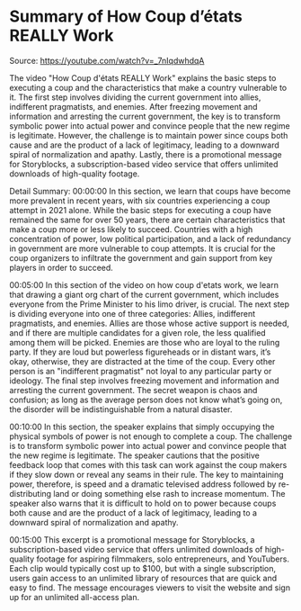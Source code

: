 # Summary of How Coup d’états REALLY Work

Source: https://youtube.com/watch?v=_7nIqdwhdqA

The video "How Coup d'états REALLY Work" explains the basic steps to executing a coup and the characteristics that make a country vulnerable to it. The first step involves dividing the current government into allies, indifferent pragmatists, and enemies. After freezing movement and information and arresting the current government, the key is to transform symbolic power into actual power and convince people that the new regime is legitimate. However, the challenge is to maintain power since coups both cause and are the product of a lack of legitimacy, leading to a downward spiral of normalization and apathy. Lastly, there is a promotional message for Storyblocks, a subscription-based video service that offers unlimited downloads of high-quality footage.

Detail Summary: 
00:00:00
In this section, we learn that coups have become more prevalent in recent years, with six countries experiencing a coup attempt in 2021 alone. While the basic steps for executing a coup have remained the same for over 50 years, there are certain characteristics that make a coup more or less likely to succeed. Countries with a high concentration of power, low political participation, and a lack of redundancy in government are more vulnerable to coup attempts. It is crucial for the coup organizers to infiltrate the government and gain support from key players in order to succeed.

00:05:00
In this section of the video on how coup d'etats work, we learn that drawing a giant org chart of the current government, which includes everyone from the Prime Minister to his limo driver, is crucial. The next step is dividing everyone into one of three categories: Allies, indifferent pragmatists, and enemies. Allies are those whose active support is needed, and if there are multiple candidates for a given role, the less qualified among them will be picked. Enemies are those who are loyal to the ruling party. If they are loud but powerless figureheads or in distant wars, it’s okay, otherwise, they are distracted at the time of the coup. Every other person is an "indifferent pragmatist" not loyal to any particular party or ideology. The final step involves freezing movement and information and arresting the current government. The secret weapon is chaos and confusion; as long as the average person does not know what’s going on, the disorder will be indistinguishable from a natural disaster.

00:10:00
In this section, the speaker explains that simply occupying the physical symbols of power is not enough to complete a coup. The challenge is to transform symbolic power into actual power and convince people that the new regime is legitimate. The speaker cautions that the positive feedback loop that comes with this task can work against the coup makers if they slow down or reveal any seams in their rule. The key to maintaining power, therefore, is speed and a dramatic televised address followed by re-distributing land or doing something else rash to increase momentum. The speaker also warns that it is difficult to hold on to power because coups both cause and are the product of a lack of legitimacy, leading to a downward spiral of normalization and apathy.

00:15:00
This excerpt is a promotional message for Storyblocks, a subscription-based video service that offers unlimited downloads of high-quality footage for aspiring filmmakers, solo entrepreneurs, and YouTubers. Each clip would typically cost up to $100, but with a single subscription, users gain access to an unlimited library of resources that are quick and easy to find. The message encourages viewers to visit the website and sign up for an unlimited all-access plan.


